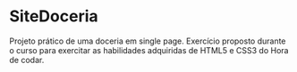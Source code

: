 # SiteDoceria
Projeto prático de uma doceria em single page. Exercício proposto durante o curso para exercitar as habilidades adquiridas de HTML5 e CSS3 do Hora de codar.
